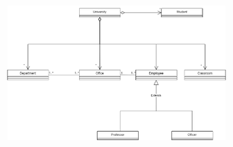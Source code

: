 ![alt text](https://github.com/mertokumusoglu/uml-practices/blob/main/university-system/university-management-system.png)
